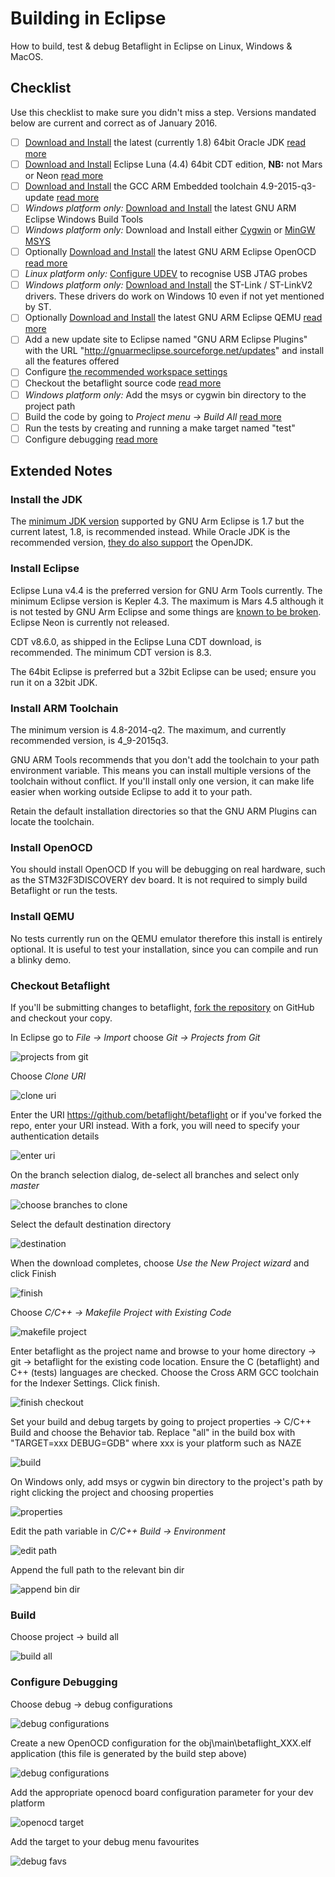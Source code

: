 # Building in Eclipse

How to build, test & debug Betaflight in Eclipse on Linux, Windows & MacOS.

## Checklist

Use this checklist to make sure you didn't miss a step. Versions mandated below are current and correct as of January 2016.

- [ ] [Download and Install](http://www.oracle.com/technetwork/java/javase/downloads/jdk8-downloads-2133151.html) the latest (currently 1.8) 64bit Oracle JDK [read more](#install-the-jdk)
- [ ] [Download and Install](https://eclipse.org/downloads/packages/eclipse-ide-cc-developers/lunasr2) Eclipse Luna (4.4) 64bit CDT edition, **NB:** not Mars or Neon [read more](#install-eclipse)
- [ ] [Download and Install](https://launchpad.net/gcc-arm-embedded/4.9/4.9-2015-q3-update) the GCC ARM Embedded toolchain 4.9-2015-q3-update [read more](#install-arm-toolchain)
- [ ] _Windows platform only:_ [Download and Install](https://github.com/gnuarmeclipse/windows-build-tools/releases) the latest GNU ARM Eclipse Windows Build Tools
- [ ] _Windows platform only:_ Download and Install either [Cygwin](http://cygwin.com/install.html) or [MinGW MSYS](http://sourceforge.net/projects/mingw/files/latest/download)
- [ ] Optionally [Download and Install](https://github.com/gnuarmeclipse/openocd/releases) the latest GNU ARM Eclipse OpenOCD [read more](#install-openocd)
- [ ] _Linux platform only:_ [Configure UDEV](http://gnuarmeclipse.github.io/openocd/install/#udev) to recognise USB JTAG probes
- [ ] _Windows platform only:_ [Download and Install](http://www.st.com/web/en/catalog/tools/FM147/SC1887/PF260219) the ST-Link / ST-LinkV2 drivers. These drivers do work on Windows 10 even if not yet mentioned by ST.
- [ ] Optionally [Download and Install](https://github.com/gnuarmeclipse/qemu/releases) the latest GNU ARM Eclipse QEMU [read more](#install-qemu)
- [ ] Add a new update site to Eclipse named "GNU ARM Eclipse Plugins" with the URL "http://gnuarmeclipse.sourceforge.net/updates" and install all the features offered
- [ ] Configure [the recommended workspace settings](http://gnuarmeclipse.github.io/eclipse/workspace/preferences/)
- [ ] Checkout the betaflight source code [read more](#checkout-betaflight)
- [ ] _Windows platform only:_ Add the msys or cygwin bin directory to the project path
- [ ] Build the code by going to _Project menu -> Build All_ [read more](#build)
- [ ] Run the tests by creating and running a make target named "test"
- [ ] Configure debugging [read more](#configure-debugging)

## Extended Notes

### Install the JDK

The [minimum JDK version](http://gnuarmeclipse.github.io/plugins/install/#java) supported by GNU Arm Eclipse is 1.7 but the current latest, 1.8, is recommended instead. While Oracle JDK is the recommended version, [they do also support](http://gnuarmeclipse.github.io/plugins/install/#java) the OpenJDK.

### Install Eclipse

Eclipse Luna v4.4 is the preferred version for GNU Arm Tools currently. The minimum Eclipse version is Kepler 4.3. The maximum is Mars 4.5 although it is not tested by GNU Arm Eclipse and some things are [known to be broken](http://gnuarmeclipse.github.io/plugins/install/#eclipse--cdt). Eclipse Neon is currently not released.

CDT v8.6.0, as shipped in the Eclipse Luna CDT download, is recommended. The minimum CDT version is 8.3.

The 64bit Eclipse is preferred but a 32bit Eclipse can be used; ensure you run it on a 32bit JDK.

### Install ARM Toolchain

The minimum version is 4.8-2014-q2. The maximum, and currently recommended version, is 4_9-2015q3.

GNU ARM Tools recommends that you don't add the toolchain to your path environment variable. This means you can install multiple versions of the toolchain without conflict. If you'll install only one version, it can make life easier when working outside Eclipse to add it to your path.

Retain the default installation directories so that the GNU ARM Plugins can locate the toolchain.

### Install OpenOCD

You should install OpenOCD If you will be debugging on real hardware, such as the STM32F3DISCOVERY dev board. It is not required to simply build Betaflight or run the tests.

### Install QEMU

No tests currently run on the QEMU emulator therefore this install is entirely optional. It is useful to test your installation, since you can compile and run a blinky demo.

### Checkout Betaflight

If you'll be submitting changes to betaflight, [fork the repository](https://help.github.com/articles/fork-a-repo/) on GitHub and checkout your copy.

In Eclipse go to _File -> Import_ choose _Git -> Projects from Git_

![projects from git](../assets/building-in-eclipse/checkout-betaflight-001.PNG)

Choose _Clone URI_

![clone uri](../assets/building-in-eclipse/checkout-betaflight-002.PNG)

Enter the URI https://github.com/betaflight/betaflight or if you've forked the repo, enter your URI instead. With a fork, you will need to specify your authentication details

![enter uri](../assets/building-in-eclipse/checkout-betaflight-003.PNG)

On the branch selection dialog, de-select all branches and select only _master_

![choose branches to clone](../assets/building-in-eclipse/checkout-betaflight-004.PNG)

Select the default destination directory

![destination](../assets/building-in-eclipse/checkout-betaflight-005.PNG)

When the download completes, choose _Use the New Project wizard_ and click Finish

![finish](../assets/building-in-eclipse/checkout-betaflight-006.PNG)

Choose _C/C++ -> Makefile Project with Existing Code_

![makefile project](../assets/building-in-eclipse/checkout-betaflight-007.PNG)

Enter betaflight as the project name and browse to your home directory -> git -> betaflight for the existing code location. Ensure the C (betaflight) and C++ (tests) languages are checked. Choose the Cross ARM GCC toolchain for the Indexer Settings. Click finish.

![finish checkout](../assets/building-in-eclipse/checkout-betaflight-008.PNG)

Set your build and debug targets by going to project properties -> C/C++ Build and choose the Behavior tab. Replace "all" in the build box with "TARGET=xxx DEBUG=GDB" where xxx is your platform such as NAZE

![build](../assets/building-in-eclipse/checkout-betaflight-012.PNG)

On Windows only, add msys or cygwin bin directory to the project's path by right clicking the project and choosing properties

![properties](../assets/building-in-eclipse/checkout-betaflight-009.PNG)

Edit the path variable in _C/C++ Build -> Environment_

![edit path](../assets/building-in-eclipse/checkout-betaflight-010.PNG)

Append the full path to the relevant bin dir

![append bin dir](../assets/building-in-eclipse/checkout-betaflight-011.PNG)

### Build

Choose project -> build all

![build all](../assets/building-in-eclipse/checkout-betaflight-013.PNG)

### Configure Debugging

Choose debug -> debug configurations

![debug configurations](../assets/building-in-eclipse/checkout-betaflight-014.PNG)

Create a new OpenOCD configuration for the obj\main\betaflight_XXX.elf application (this file is generated by the build step above)

![debug configurations](../assets/building-in-eclipse/checkout-betaflight-015.PNG)

Add the appropriate openocd board configuration parameter for your dev platform

![openocd target](../assets/building-in-eclipse/checkout-betaflight-016.PNG)

Add the target to your debug menu favourites

![debug favs](../assets/building-in-eclipse/checkout-betaflight-017.PNG)

